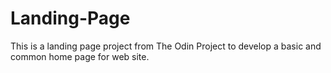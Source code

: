 # Landing-Page
This is a landing page project from The Odin Project to develop a basic and common home page for web site.
